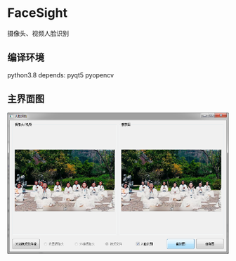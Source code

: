 # FaceSight
摄像头、视频人脸识别

## 编译环境
python3.8 
depends: pyqt5 pyopencv

## 主界面图
![FaceSight 界面](https://github.com/clouddreamfly/FaceSight/blob/main/doc/sample.png)
